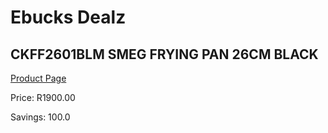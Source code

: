 
# Ebucks Dealz
## CKFF2601BLM SMEG FRYING PAN 26CM BLACK
[Product Page](https://www.ebucks.com/web/shop/productSelected.do?prodId=1170688758&catId=704983235)

Price: R1900.00

Savings: 100.0


	